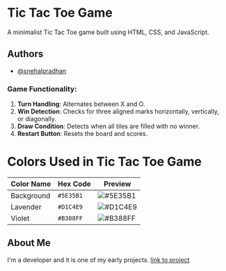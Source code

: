 
# Tic Tac Toe Game

A minimalist Tic Tac Toe game built using HTML, CSS, and JavaScript.
## Authors

- [@snehalpradhan](https://github.com/Snehal-Pradhan?tab=overview&from=2024-08-01&to=2024-08-18)


### Game Functionality:
1. **Turn Handling**: Alternates between X and O.
2. **Win Detection**: Checks for three aligned marks horizontally, vertically, or diagonally.
3. **Draw Condition**: Detects when all tiles are filled with no winner.
4. **Restart Button**: Resets the board and scores.

# Colors Used in Tic Tac Toe Game

| Color Name   | Hex Code   | Preview                                                      |
| ------------ | ---------- | ------------------------------------------------------------ |
| Background   | `#5E35B1`  | ![#5E35B1](https://via.placeholder.com/15/5E35B1/5E35B1.png) |
| Lavender     | `#D1C4E9`  | ![#D1C4E9](https://via.placeholder.com/15/D1C4E9/D1C4E9.png) |
| Violet       | `#B388FF`  | ![#B388FF](https://via.placeholder.com/15/B388FF/B388FF.png) |


##  About Me
I'm a developer and it is one of my early projects.
[link to project](https://tic-tac-toe-kappa-inky.vercel.app/)



